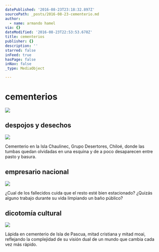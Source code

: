 ```yaml
---
datePublished: '2016-08-23T23:18:32.897Z'
sourcePath: _posts/2016-08-23-cementerio.md
author:
  - name: armando hamel
via: {}
dateModified: '2016-08-23T22:53:53.678Z'
title: cementerios
publisher: {}
description: ''
starred: false
inFeed: true
hasPage: false
inNav: false
_type: MediaObject

---
```

# cementerios
![](https://the-grid-user-content.s3-us-west-2.amazonaws.com/b80edba3-4300-4030-b61b-44cc96a68fdb.jpg)

## despojos y desechos
![](https://the-grid-user-content.s3-us-west-2.amazonaws.com/b80edba3-4300-4030-b61b-44cc96a68fdb.jpg)

Cementerio en la Isla Chaulinec, Grupo Desertores, Chiloé, donde las tumbas quedan olvidadas en una esquina y de a poco desaparecen entre pasto y basura.

## empresario nacional
![](https://the-grid-user-content.s3-us-west-2.amazonaws.com/4581a7b1-59e3-4481-b1ad-3038ef8dc1b5.jpg)

¿Cual de los fallecidos cuida que el resto esté bien estacionado? ¿Quizás alguno trabajo durante su vida limpiando un baño público?

## dicotomía cultural
![](https://the-grid-user-content.s3-us-west-2.amazonaws.com/ae7ea70d-313b-4e13-b767-34949c10980c.jpg)

Lápida en cementerio de Isla de Pascua, mitad cristiana y mitad moai, reflejando la complejidad de su visión dual de un mundo que cambia cada vez más rápido.